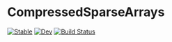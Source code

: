 # CompressedSparseArrays

[![Stable](https://img.shields.io/badge/docs-stable-blue.svg)](https://Wimmerer.github.io/CompressedSparseArrays.jl/stable/)
[![Dev](https://img.shields.io/badge/docs-dev-blue.svg)](https://Wimmerer.github.io/CompressedSparseArrays.jl/dev/)
[![Build Status](https://github.com/Wimmerer/CompressedSparseArrays.jl/actions/workflows/CI.yml/badge.svg?branch=main)](https://github.com/Wimmerer/CompressedSparseArrays.jl/actions/workflows/CI.yml?query=branch%3Amain)
